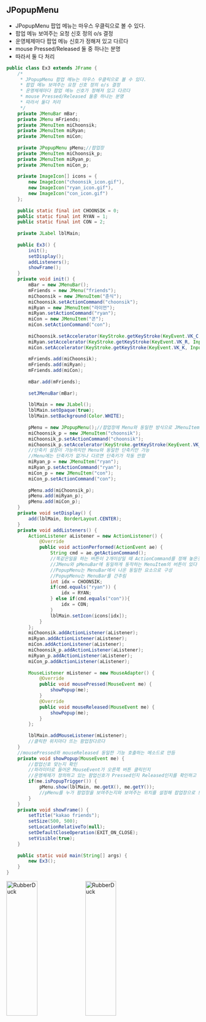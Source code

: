 ## JPopupMenu
* JPopupMenu 팝업 메뉴는 마우스 우클릭으로 볼 수 있다.
* 팝업 메뉴 보여주는 요청 신호 정의 o/s 결정
* 운영체제마다 팝업 메뉴 신호가 정해져 있고 다르다
* mouse Pressed/Released 둘 중 하나는 분명
* 따라서 둘 다 처리
```java
public class Ex3 extends JFrame {
	/*
	 * JPopupMenu 팝업 메뉴는 마우스 우클릭으로 볼 수 있다.
	 * 팝업 메뉴 보여주는 요청 신호 정의 o/s 결정
	 * 운영체제마다 팝업 메뉴 신호가 정해져 있고 다르다
	 * mouse Pressed/Released 둘중 하나는 분명
	 * 따라서 둘다 처리
	 */
	private JMenuBar mBar;
	private JMenu mFriends;
	private JMenuItem miChoonsik;
	private JMenuItem miRyan;
	private JMenuItem miCon;
	
	private JPopupMenu pMenu;//팝업창
	private JMenuItem miChoonsik_p;
	private JMenuItem miRyan_p;
	private JMenuItem miCon_p;
	
	private ImageIcon[] icons = {
		new ImageIcon("choonsik_icon.gif"), 
		new ImageIcon("ryan_icon.gif"), 
		new ImageIcon("con_icon.gif")
	};
	
	public static final int CHOONSIK = 0;
	public static final int RYAN = 1;
	public static final int CON = 2;
	
	private JLabel lblMain;
	
	public Ex3() {
		init();
		setDisplay();
		addListeners();
		showFrame();
	}
	private void init() {
		mBar = new JMenuBar();
		mFriends = new JMenu("friends");
		miChoonsik = new JMenuItem("춘식");
		miChoonsik.setActionCommand("choonsik");
		miRyan = new JMenuItem("라이언");
		miRyan.setActionCommand("ryan");
		miCon = new JMenuItem("콘");
		miCon.setActionCommand("con");
		
		miChoonsik.setAccelerator(KeyStroke.getKeyStroke(KeyEvent.VK_C, InputEvent.ALT_DOWN_MASK));
		miRyan.setAccelerator(KeyStroke.getKeyStroke(KeyEvent.VK_R, InputEvent.ALT_DOWN_MASK));
		miCon.setAccelerator(KeyStroke.getKeyStroke(KeyEvent.VK_K, InputEvent.ALT_DOWN_MASK));
		
		mFriends.add(miChoonsik);
		mFriends.add(miRyan);
		mFriends.add(miCon);
		
		mBar.add(mFriends);
		
		setJMenuBar(mBar);
		
		lblMain = new JLabel();
		lblMain.setOpaque(true);
		lblMain.setBackground(Color.WHITE);
		
		pMenu = new JPopupMenu();//팝업창에 Menu와 동일한 방식으로 JMenuItem 만들어 추가
		miChoonsik_p = new JMenuItem("choonsik");
		miChoonsik_p.setActionCommand("choonsik");
		miChoonsik_p.setAccelerator(KeyStroke.getKeyStroke(KeyEvent.VK_C, InputEvent.ALT_DOWN_MASK));
		//단축키 설정이 가능하지만 Menu와 동일한 단축키만 가능
		//Menu에는 단축키가 없거나 다르면 단축키가 작동 안함
		miRyan_p = new JMenuItem("ryan");
		miRyan_p.setActionCommand("ryan");
		miCon_p = new JMenuItem("con");
		miCon_p.setActionCommand("con");
		
		pMenu.add(miChoonsik_p);		
		pMenu.add(miRyan_p);
		pMenu.add(miCon_p);
	}
	private void setDisplay() {
		add(lblMain, BorderLayout.CENTER);
	}
	private void addListeners() {
		ActionListener aListener = new ActionListener() {
			@Override
			public void actionPerformed(ActionEvent ae) {
				String cmd = ae.getActionCommand();
				//똑같은일을 하는 버튼이 2개이상일 때 ActionCommand를 정해 놓은것이 좋다.
				//JMenu와 pMenuBar에 동일하게 동작하는 MenuItem의 버튼이 있다
				//PopupMenu는 MenuBar에서 나온 동일한 요소으로 구성
				//PopupMenu는 MenuBar를 간추림
				int idx = CHOONSIK;
				if(cmd.equals("ryan")) {
					idx = RYAN;
				} else if(cmd.equals("con")){
					idx = CON;
				}				
				lblMain.setIcon(icons[idx]);
			}
		};
		miChoonsik.addActionListener(aListener);
		miRyan.addActionListener(aListener);
		miCon.addActionListener(aListener);
		miChoonsik_p.addActionListener(aListener);
		miRyan_p.addActionListener(aListener);
		miCon_p.addActionListener(aListener);
		
		MouseListener mListener = new MouseAdapter() {
			@Override
			public void mousePressed(MouseEvent me) {
				showPopup(me);
			}
			@Override
			public void mouseReleased(MouseEvent me) {
				showPopup(me);
			}
		};
		
		lblMain.addMouseListener(mListener);
		//클릭한 위치마다 뜨는 팜업창다르다
	}
	//mousePressed와 mouseReleased 동일한 기능 호출하는 메소드로 만듬
	private void showPopup(MouseEvent me) {
		//팝업신호 맞는지 확인
		//파라미터로 들어온 MouseEvent가 오른쪽 버튼 클릭인지
		//운영체제가 정의하고 있는 팜업신호가 Pressed인지 Released인지를 확인하고 걸러준다
		if(me.isPopupTrigger()) {
			pMenu.show(lblMain, me.getX(), me.getY());
			//pMenu를 누가 팜업창을 보여주는지와 보여주는 위치를 설정해 팝업창으로 보여준다.
		}
	}
	private void showFrame() {
		setTitle("kakao friends");
		setSize(500, 500);
		setLocationRelativeTo(null);
		setDefaultCloseOperation(EXIT_ON_CLOSE);
		setVisible(true);
	}
	
	public static void main(String[] args) {
		new Ex3();
	}
}
```
<img src="https://postfiles.pstatic.net/MjAyMjA1MjdfMTY2/MDAxNjUzNTc5MTcxOTkz.wFvdCfGY7yK1bgY1viBOMtp4MPZgNwylLiYchUp05PQg.sQ6n2CmuxDN6TrdN60J2RhzwcTQHNn4D0RlI4k70qf8g.PNG.forget980/image.png?type=w580" width="40%" height="30%" title="px(픽셀) 크기 설정" alt="RubberDuck"></img>
<img src="https://postfiles.pstatic.net/MjAyMjA1MjdfMjI2/MDAxNjUzNTc5MDI0MDE5.MpS1xBruCKvDEpOLWH9_wxjefp1m8nZot39YDBdDHFwg.74irGY-uG2F4cNTd7eCBwhB60LfD8ocgThzgcGuBbnwg.PNG.forget980/image.png?type=w580" width="40%" height="30%" title="px(픽셀) 크기 설정" alt="RubberDuck"></img>
